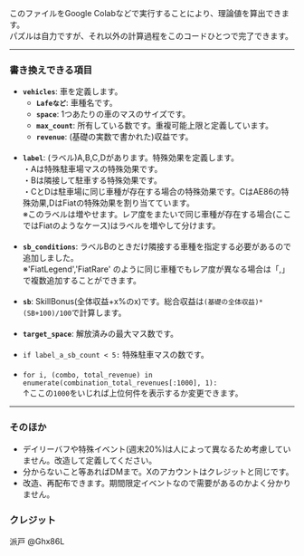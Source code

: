 <p>このファイルをGoogle Colabなどで実行することにより、理論値を算出できます。<br>
パズルは自力ですが、それ以外の計算過程をこのコードひとつで完了できます。</p>

<hr>

<h3>書き換えできる項目</h3>

<ul>
  <li><b><code>vehicles</code></b>: 車を定義します。
    <ul>
      <li><b><code>Lafeなど</code></b>: 車種名です。</li>
      <li><b><code>space</code></b>: 1つあたりの車のマスのサイズです。</li>
      <li><b><code>max_count</code></b>: 所有している数です。重複可能上限と定義しています。</li>
      <li><b><code>revenue</code></b>: (基礎の実数で書かれた)収益です。</li>
    </ul>
  </li>
  <br>
  <li><b><code>label</code></b>: (ラベル)A,B,C,Dがあります。特殊効果を定義します。<br>
  ・Aは特殊駐車場マスの特殊効果です。<br>
  ・Bは隣接して駐車する特殊効果です。<br>
  ・CとDは駐車場に同じ車種が存在する場合の特殊効果です。CはAE86の特殊効果,DはFiatの特殊効果を割り当てています。<br>
  ※このラベルは増やせます。レア度をまたいで同じ車種が存在する場合(ここではFiatのようなケース)はラベルを増やして分けます。</li>
  <br>
  <li><b><code>sb_conditions</code></b>: ラベルBのときだけ隣接する車種を指定する必要があるので追加しました。<br>
   ※'FiatLegend','FiatRare' のように同じ車種でもレア度が異なる場合は「,」で複数追加することができます。</li>
  <br>
  <li><b><code>sb</code></b>: SkillBonus(全体収益+x%のx)です。総合収益は<code>(基礎の全体収益)*(SB+100)/100</code>で計算します。</li>
  <br>
  <li><b><code>target_space</code></b>: 解放済みの最大マス数です。</li>
  <br>
  <li><code>if label_a_sb_count < 5:</code> 特殊駐車マスの数です。</li>
  <br>
  <li><code>for i, (combo, total_revenue) in enumerate(combination_total_revenues[:1000], 1):</code><br>
  ↑ここの<code>1000</code>をいじれば上位何件を表示するか変更できます。</li>
</ul>

<hr>

<h3>そのほか</h3>
<ul>
  <li>デイリーバフや特殊イベント(週末20%)は人によって異なるため考慮していません。改造して定義してください。</li>
  <li>分からないこと等あればDMまで。Xのアカウントはクレジットと同じです。</li>
  <li>改造、再配布できます。期間限定イベントなので需要があるのかよく分かりません。</li>
</ul>


<h3>クレジット</h3>
<p>派戸 @Ghx86L</p>
